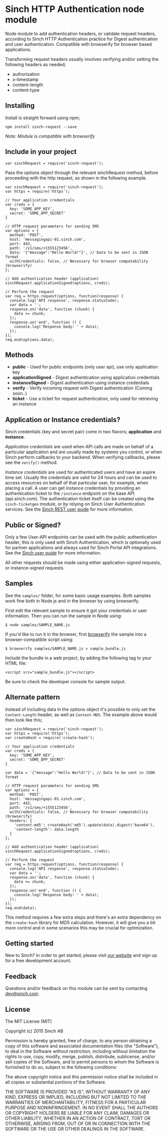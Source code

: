 # Sinch HTTP Authentication node module

Node module to add authentication headers, or validate request headers, according to Sinch HTTP Authentication practice for Digest authentication and user authentication. Compatible with browserify for browser based applications.

Transforming request headers usually involves verifying and/or setting the following headers as needed;

 - authorization
 - x-timestamp
 - content-length
 - content-type

## Installing

Install is straight forward using npm; 

	npm install sinch-request --save

_Note: Module is compatible with browserify_

## Include in your project

	var sinchRequest = require('sinch-request');

Pass the options object through the relevant sinchRequest method, before proceeding with the http request, as shown in the following example.

	var sinchRequest = require('sinch-request');
	var https = require('https');

	// Your application credentials
	var creds = {
	  key: 'SOME_APP_KEY',
	  secret: 'SOME_APP_SECRET'
	}

	// HTTP request parameters for sending SMS
	var options = {
	  method: 'POST',
	  host: 'messagingapi-01.sinch.com',
	  port: 443,
	  path: '/v1/sms/+1555123456',
	  data: '{"message":"Hello World!"}', // Data to be sent in JSON format
	  withCredentials: false, // Necessary for browser compatability (browserify)
	};

	// Add authentication header (application)
	sinchRequest.applicationSigned(options, creds);

	// Perform the request
	var req = https.request(options, function(response) {
	  console.log('API response', response.statusCode);
	  var data = '';
	  response.on('data', function (chunk) {
	    data += chunk;
	  });
	  response.on('end', function () {
	    console.log('Response body: ' + data);
	  });
	});
	req.end(options.data);

## Methods

- __public__ - Used for public endpoints (only user api), use only application key
- __applicationSigned__ - Digest authentication using application credentials
- __instanceSigned__ - Digest authentication using instance credentials
- __verify__ - Verify incoming request with Digest authentication (Coming soon..)
- __ticket__ - Use a ticket for request authentication, only used for retrieving an instance

## Application or Instance credentials?

Sinch credentials (key and secret pair) come in two flavors; __application__ and __instance__. 

_Application credentials_ are used when API calls are made on behalf of a particular application and are usually made by systems you control, or when Sinch perform callbacks to your backend. When verifying callbacks, please see the `verify()` method.

_Instance credentials_ are used for authenticated users and have an expire time set. Usually the credentials are valid for 24 hours and can be used to access resources on behalf of that particular user, for example, when placing a call. A user can get instance credentials by providing an authentication ticket to the `/instance` endpoint on the base API (api.sinch.com). The authentication ticket itself can be created using the `sinch-ticketgen` module, or by relying on Sinch User Authentication services. See the [Sinch REST user guide](https://www.sinch.com/docs/overview/) for more information. 

## Public or Signed?

Only a few User-API endpoints can be used with the public authentication header, this is only used with Sinch Authentication, which is optionally used for partner applications and always used for Sinch Portal API integrations. See the [Sinch user guide](https://www.sinch.com/docs/voice/javascript/#authentication) for more information.

All other requests should be made using either application-signed requests, or instance-signed requests.

## Samples

See the `samples/` folder, for some basic usage examples. Both samples work fine both in Node.js and in the browser by using browserify. 

First edit the relevant sample to ensure it got your credentials or user information. Then you can run the sample in Node using: 

	$ node samples/SAMPLE_NAME.js

If you'd like to run it in the browser, first [browserify](http://browserify.org) the sample into a browser-compatible script using: 

	$ browserify samples/SAMPLE_NAME.js > sample_bundle.js

Include the bundle in a web project, by adding the following tag to your HTML file:

	<script src="sample_bundle.js"></script>

Be sure to check the developer console for sample output.

## Alternate pattern

Instead of including data in the options object it's possible to only set the `Content-Length` header, as well as `Content-MD5`. The example above would then look like this; 

	var sinchRequest = require('sinch-request');
	var https = require('https');
	var createHash = require('create-hash');

	// Your application credentials
	var creds = {
	  key: 'SOME_APP_KEY',
	  secret: 'SOME_APP_SECRET'
	}

	var data = '{"message":"Hello World!"}'; // Data to be sent in JSON format

	// HTTP request parameters for sending SMS
	var options = {
	  method: 'POST',
	  host: 'messagingapi-01.sinch.com',
	  port: 443,
	  path: '/v1/sms/+1555123456',
	  withCredentials: false, // Necessary for browser compatability (browserify)
	  headers: {
	  	'content-md5': createHash('md5').update(data).digest('base64'),
	  	'content-length': data.length
	  }
	};

	// Add authentication header (application)
	sinchRequest.applicationSigned(options, creds);

	// Perform the request
	var req = https.request(options, function(response) {
	  console.log('API response', response.statusCode);
	  var data = '';
	  response.on('data', function (chunk) {
	    data += chunk;
	  });
	  response.on('end', function () {
	    console.log('Response body: ' + data);
	  });
	});
	req.end(data);

This method requires a few extra steps and there's an extra dependency on the `create-hash` library for MD5 calculation. However, it will give you a bit more control and in some scenarios this may be crucial for optimization. 

## Getting started

New to Sinch? In order to get started, please visit [our website](www.sinch.com) and sign up for a free development account.

## Feedback 

Questions and/or feedback on this module can be sent by contacting [dev@sinch.com](mailto:dev@sinch.com).

## License

The MIT License (MIT)

Copyright (c) 2015 Sinch AB

Permission is hereby granted, free of charge, to any person obtaining a copy
of this software and associated documentation files (the "Software"), to deal
in the Software without restriction, including without limitation the rights
to use, copy, modify, merge, publish, distribute, sublicense, and/or sell
copies of the Software, and to permit persons to whom the Software is
furnished to do so, subject to the following conditions:

The above copyright notice and this permission notice shall be included in
all copies or substantial portions of the Software.

THE SOFTWARE IS PROVIDED "AS IS", WITHOUT WARRANTY OF ANY KIND, EXPRESS OR
IMPLIED, INCLUDING BUT NOT LIMITED TO THE WARRANTIES OF MERCHANTABILITY,
FITNESS FOR A PARTICULAR PURPOSE AND NONINFRINGEMENT. IN NO EVENT SHALL THE
AUTHORS OR COPYRIGHT HOLDERS BE LIABLE FOR ANY CLAIM, DAMAGES OR OTHER
LIABILITY, WHETHER IN AN ACTION OF CONTRACT, TORT OR OTHERWISE, ARISING FROM,
OUT OF OR IN CONNECTION WITH THE SOFTWARE OR THE USE OR OTHER DEALINGS IN
THE SOFTWARE.
